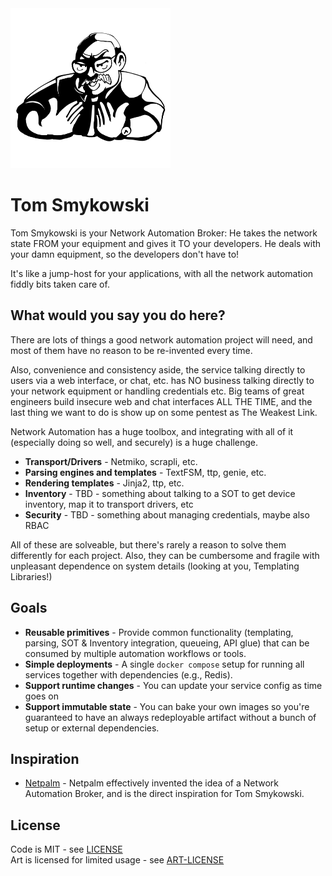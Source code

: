 <picture>
  <source media="(prefers-color-scheme: dark)" srcset="./docs/images/Tom-BlkBlueTrans_1000x1000.png">
  <img alt="Text changing depending on mode. Light: 'So light!' Dark: 'So dark!'" src="./docs/images/Tom-BlkWhiteTrans_1000x1000.png" width="256">
</picture>

# Tom Smykowski

Tom Smykowski is your Network Automation Broker: He takes the network state FROM 
your equipment and gives it TO your developers. He deals with your damn equipment,
so the developers don't have to!

It's like a jump-host for your applications, with all the network automation fiddly
bits taken care of.

## What would you say you do here?
There are lots of things a good network automation project will need, and most of 
them have no reason to be re-invented every time. 

Also, convenience and consistency aside, the service talking directly to users via
a web interface, or chat, etc. has NO business talking directly to your network 
equipment or handling credentials etc. Big teams of great engineers build insecure 
web and chat interfaces ALL THE TIME, and the last thing we want to do is show up 
on some pentest as The Weakest Link.  

Network Automation has a huge toolbox, and integrating with all of it (especially 
doing so well, and securely) is a huge challenge. 

- **Transport/Drivers** - Netmiko, scrapli, etc.
- **Parsing engines and templates** - TextFSM, ttp, genie, etc.
- **Rendering templates** - Jinja2, ttp, etc.
- **Inventory** - TBD - something about talking to a SOT to get device inventory, 
  map it to transport drivers, etc
- **Security** - TBD - something about managing credentials, maybe also RBAC

All of these are solveable, but there's rarely a reason to solve them differently for
each project.  Also, they can be cumbersome and fragile with unpleasant dependence on
system details (looking at you, Templating Libraries!)


## Goals

- **Reusable primitives** - Provide common functionality (templating, parsing, SOT & Inventory integration, queueing, API glue) that can be consumed by multiple automation workflows or tools.
- **Simple deployments** - A single `docker compose` setup for running all services together with dependencies (e.g., Redis).
- **Support runtime changes** - You can update your service config as time goes on
- **Support immutable state** - You can bake your own images so you're guaranteed to have an always redeployable artifact without a bunch of setup or external dependencies.


## Inspiration

- [Netpalm](https://github.com/tbotnz/netpalm/) - Netpalm effectively invented the idea of a Network Automation Broker, and is the direct inspiration for Tom Smykowski.


## License
Code is MIT - see [LICENSE](./LICENSE)  
Art is licensed for limited usage - see [ART-LICENSE](./ART_LICENSE.txt)

